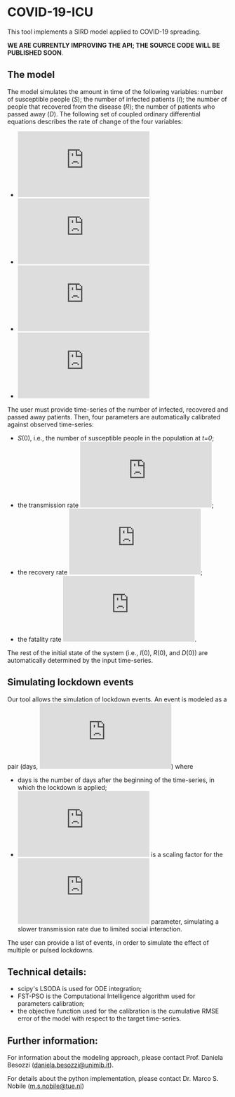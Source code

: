 # COVID-19-ICU

This tool implements a SIRD model applied to COVID-19 spreading. 

**WE ARE CURRENTLY IMPROVING THE API; THE SOURCE CODE WILL BE PUBLISHED SOON**.

## The model

The model simulates the amount in time of the following variables: number of susceptible people (*S*); the number of infected patients (*I*); the number of people that recovered from the disease (*R*); the number of patients who passed away (*D*). The following set of coupled ordinary differential equations describes the rate of change of the four variables:
- ![alt text](https://latex.codecogs.com/gif.latex?%5Cdot%20S%20%3D%20-%5Cbeta%20%5Ccdot%20S%20%5Ccdot%20I "dS/dt = -beta*S*I")
- ![alt text](https://latex.codecogs.com/gif.latex?%5Cdot%20I%20%3D%20%5Cbeta%20%5Ccdot%20S%20%5Ccdot%20I%20-%20%5Cgamma%20%5Ccdot%20I%20-%20%5Cdelta%20%5Ccdot%20I "dI/dt = beta*S*I - gamma*I - delta*I")
- ![alt text](https://latex.codecogs.com/gif.latex?%5Cdot%20R%20%3D%20-%5Cgamma%20%5Ccdot%20I "dR/dt=delta*I")
- ![alt text](https://latex.codecogs.com/gif.latex?%5Cdot%20D%20%3D%20-%5Cdelta%20%5Ccdot%20I "dD/dt=delta*I")

The user must provide time-series of the number of infected, recovered and passed away patients. Then, four parameters are automatically calibrated against observed time-series:
- *S*(0), i.e., the number of susceptible people in the population at *t=0*;
- the transmission rate ![alt text](https://latex.codecogs.com/gif.latex?%5Csmall%20%5Cbeta "beta");
- the recovery rate ![alt text](https://latex.codecogs.com/gif.latex?%5Csmall%20%5Cgamma "gamma");
- the fatality rate ![alt text](https://latex.codecogs.com/gif.latex?%5Csmall%20%5Cdelta "delta").

The rest of the initial state of the system (i.e., *I*(0), *R*(0), and *D*(0)) are automatically determined by the input time-series.

## Simulating lockdown events

Our tool allows the simulation of lockdown events. An event is modeled as a pair (days, ![alt text](https://latex.codecogs.com/gif.latex?%5Csmall%20%5Calpha "alpha")) where
- days is the number of days after the beginning of the time-series, in which the lockdown is applied;
- ![alt text](https://latex.codecogs.com/gif.latex?%5Csmall%20%5Calpha "alpha") is a scaling factor for the ![alt text](https://latex.codecogs.com/gif.latex?%5Csmall%20%5Cbeta "beta") parameter, simulating a slower transmission rate due to limited social interaction.

The user can provide a list of events, in order to simulate the effect of multiple or pulsed lockdowns.

## Technical details:
- scipy's LSODA is used for ODE integration; 
- FST-PSO is the Computational Intelligence algorithm used for parameters calibration;
- the objective function used for the calibration is the cumulative RMSE error of the model with respect to the target time-series.

## Further information:

For information about the modeling approach, please contact Prof. Daniela Besozzi (daniela.besozzi@unimib.it).

For details about the python implementation, please contact Dr. Marco S. Nobile (m.s.nobile@tue.nl)

